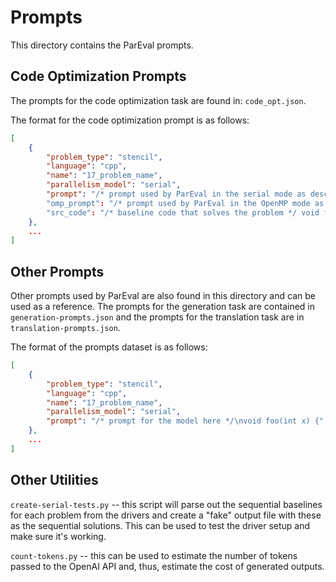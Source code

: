 # Prompts
This directory contains the ParEval prompts.

## Code Optimization Prompts
The prompts for the code optimization task are found in: `code_opt.json`.

The format for the code optimization prompt is as follows:
```json
[
    {
        "problem_type": "stencil",
        "language": "cpp",
        "name": "17_problem_name",
        "parallelism_model": "serial",
        "prompt": "/* prompt used by ParEval in the serial mode as described below. Provided as a reference. */"
        "omp_prompt": "/* prompt used by ParEval in the OpenMP mode as described below. Provided as a reference. */"
        "src_code": "/* baseline code that solves the problem */ void foo(int x) { // implementation of foo }"
    },
    ...
]
```

## Other Prompts

Other prompts used by ParEval are also found in this directory and can be used as a reference.
The prompts for the generation task are contained in `generation-prompts.json`
and the prompts for the translation task are in `translation-prompts.json`.

The format of the prompts dataset is as follows:

```json
[
    {
        "problem_type": "stencil",
        "language": "cpp",
        "name": "17_problem_name",
        "parallelism_model": "serial",
        "prompt": "/* prompt for the model here */\nvoid foo(int x) {"
    },
    ...
]
```

## Other Utilities

`create-serial-tests.py` -- this script will parse out the sequential baselines
for each problem from the drivers and create a "fake" output file with these
as the sequential solutions. This can be used to test the driver setup and make
sure it's working.

`count-tokens.py` -- this can be used to estimate the number of tokens passed
to the OpenAI API and, thus, estimate the cost of generated outputs.
